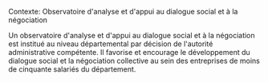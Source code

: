 Contexte: Observatoire d'analyse et d'appui au dialogue social et à la négociation

Un observatoire d'analyse et d'appui au dialogue social et à la négociation est institué au niveau départemental par décision de l'autorité administrative compétente. Il favorise et encourage le développement du dialogue social et la négociation collective au sein des entreprises de moins de cinquante salariés du département.